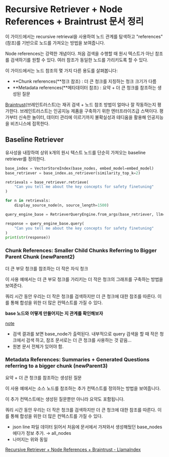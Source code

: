 # **Recursive Retriever + Node References + Braintrust 문서 정리**

이 가이드에서는 recursive retrieval을 사용하여 노드 관계를 탐색하고 "references"(참조)를 기반으로 노드를 가져오는 방법을 보여줍니다.

Node references는 강력한 개념이다. 처음 검색을 수행할 때 원시 텍스트가 아닌 참조를 검색하기를 원할 수 있다. 여러 참조가 동일한 노드를 가리키도록 할 수 있다.

이 가이드에서는 노드 참조의 몇 가지 다른 용도를 살펴봅니다:

- **Chunk references(**청크 참조) : 더 큰 청크를 지칭하는 청크 크기가 다름
- **Metadata references(**메타데이터 참조) : 요약 + 더 큰 청크를 참조하는 생성된 질문

[Braintrust](https://www.braintrustdata.com/)(브레인트러스트)는 재귀 검색 + 노드 참조 방법이 얼마나 잘 작동하는지 평가한다. 브레인트러스트는 인공지능 제품을 구축하기 위한 엔터프라이즈급 스택이다. 평가부터 신속한 놀이터, 데이터 관리에 이르기까지 불확실성과 테디움을 활용해 인공지능을 비즈니스에 접목한다.

## **Baseline Retriever**

유사성을 내장하여 상위 k개의 원시 텍스트 노드를 단순히 가져오는 baseline retriever를 정의한다.

```python
base_index = VectorStoreIndex(base_nodes, embed_model=embed_model)
base_retriever = base_index.as_retriever(similarity_top_k=2)

retrievals = base_retriever.retrieve(
    "Can you tell me about the key concepts for safety finetuning"
)

for n in retrievals:
    display_source_node(n, source_length=1500)

query_engine_base = RetrieverQueryEngine.from_args(base_retriever, llm=llm)

response = query_engine_base.query(
    "Can you tell me about the key concepts for safety finetuning"
)
print(str(response))
```

### Chunk References: Smaller Child Chunks Referring to Bigger Parent Chunk (newParent2)

더 큰 부모 청크를 참조하는 더 작은 자식 청크

이 사용 예에서는 더 큰 부모 청크를 가리키는 더 작은 청크의 그래프를 구축하는 방법을 보여준다.

쿼리 시간 동안 우리는 더 작은 청크를 검색하지만 더 큰 청크에 대한 참조를 따른다. 이를 통해 합성을 위한 더 많은 컨텍스트를 가질 수 있다.

**base 노드와 어떻게 만들어지는 지 관계를 확인해보자**

[note](https://www.notion.so/note-b79f39fe8ebe4ac48f89113c817633c2?pvs=21)

- 검색 결과를 보면 base_node가 출력된다. 
내부적으로 query  검색을 할 때 작은 청크에서 검색 하고, 참조 문서로는 더 큰 청크를 사용하는 것 같음…
- 원본 문서 전체가 있어야 함.

### **Metadata References: Summaries + Generated Questions referring to a bigger chunk (newParent3)**

요약 + 더 큰 청크를 참조하는 생성된 질문

이 사용 예에서는 소스 노드를 참조하는 추가 컨텍스트를 정의하는 방법을 보여줍니다.

이 추가 컨텍스트에는 생성된 질문뿐만 아니라 요약도 포함됩니다.

쿼리 시간 동안 우리는 더 작은 청크를 검색하지만 더 큰 청크에 대한 참조를 따른다. 이를 통해 합성을 위한 더 많은 컨텍스트를 가질 수 있다.

- json line 파일 데이터 읽어서 처음에 문서에서 가져와서 생성해뒀던 base_nodes에다가 정보 추가.  → all_nodes
- 나머지는 위와 동일

[Recursive Retriever + Node References + Braintrust - LlamaIndex](https://docs.llamaindex.ai/en/stable/examples/retrievers/recurisve_retriever_nodes_braintrust/)
